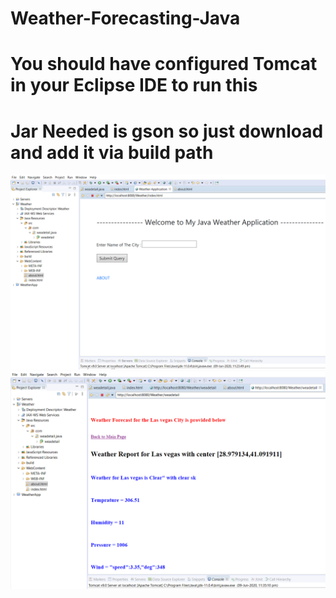 # Weather-Forecasting-Java
# You should have configured Tomcat in your Eclipse IDE to run this
# Jar Needed is gson so just download and add it via build path
![1](https://github.com/RaghavSaxena96/Weather-Forecasting-Java/blob/master/1.png)
![2](https://github.com/RaghavSaxena96/Weather-Forecasting-Java/blob/master/3.png)
